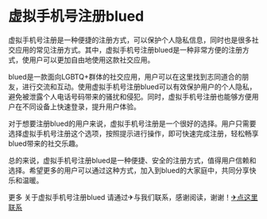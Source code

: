 # 虚拟手机号注册blued

虚拟手机号注册是一种便捷的注册方式，可以保护个人隐私信息，同时也是很多社交应用的常见注册方式。其中，虚拟手机号注册blued是一种非常方便的注册方式，使用户可以更加自由地使用这款社交应用。

blued是一款面向LGBTQ+群体的社交应用，用户可以在这里找到志同道合的朋友，进行交流和互动。使用虚拟手机号注册blued可以有效保护用户的个人隐私，避免被泄露个人电话号码带来的骚扰和侵犯。同时，虚拟手机号注册也能够方便用户在不同设备上快速登录，提升用户体验。

对于想要注册blued的用户来说，虚拟手机号注册是一个很好的选择。用户只需要选择虚拟手机号注册这个选项，按照提示进行操作，即可快速完成注册，轻松畅享blued带来的社交乐趣。

总的来说，虚拟手机号注册blued是一种便捷、安全的注册方式，值得用户信赖和选择。希望更多的用户可以通过这种方式，加入到blued的大家庭中，共同分享快乐和温暖。

更多 关于虚拟手机号注册blued 请通过✈与我们联系，感谢阅读，谢谢！[✈点这里联系](https://lm.k02.cc)